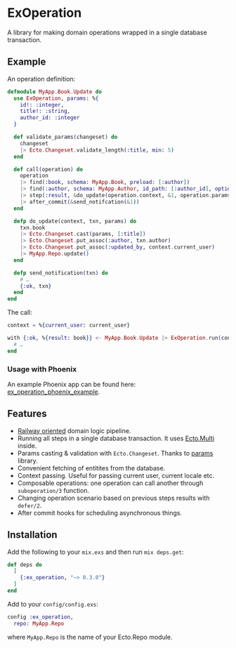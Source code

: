 # ExOperation

A library for making domain operations wrapped in a single database transaction.

## Example

An operation definition:

```elixir
defmodule MyApp.Book.Update do
  use ExOperation, params: %{
    id!: :integer,
    title!: :string,
    author_id: :integer
  }

  def validate_params(changeset) do
    changeset
    |> Ecto.Changeset.validate_length(:title, min: 5)
  end

  def call(operation) do
    operation
    |> find(:book, schema: MyApp.Book, preload: [:author])
    |> find(:author, schema: MyApp.Author, id_path: [:author_id], optional: true)
    |> step(:result, &do_update(operation.context, &1, operation.params))
    |> after_commit(&send_notifcation(&1))
  end

  defp do_update(context, txn, params) do
    txn.book
    |> Ecto.Changeset.cast(params, [:title])
    |> Ecto.Changeset.put_assoc(:author, txn.author)
    |> Ecto.Changeset.put_assoc(:updated_by, context.current_user)
    |> MyApp.Repo.update()
  end

  defp send_notification(txn) do
    # …
    {:ok, txn}
  end
end
```

The call:

```elixir
context = %{current_user: current_user}

with {:ok, %{result: book}} <- MyApp.Book.Update |> ExOperation.run(context, params) do
  # …
end
```

### Usage with Phoenix

An example Phoenix app can be found here: [ex_operation_phoenix_example](https://github.com/feymartynov/ex_operation_phoenix_example).

## Features

* [Railway oriented](https://fsharpforfunandprofit.com/rop/) domain logic pipeline.
* Running all steps in a single database transaction. It uses [Ecto.Multi](https://hexdocs.pm/ecto/Ecto.Multi.html) inside.
* Params casting & validation with `Ecto.Changeset`. Thanks to [params](https://github.com/vic/params) library.
* Convenient fetching of entitites from the database.
* Context passing. Useful for passing current user, current locale etc.
* Composable operations: one operation can call another through `suboperation/3` function.
* Changing operation scenario based on previous steps results with `defer/2`.
* After commit hooks for scheduling asynchronous things.

## Installation

Add the following to your `mix.exs` and then run `mix deps.get`:

```elixir
def deps do
  [
    {:ex_operation, "~> 0.3.0"}
  ]
end
```

Add to your `config/config.exs`:

```elixir
config :ex_operation,
  repo: MyApp.Repo
```

where `MyApp.Repo` is the name of your Ecto.Repo module.
